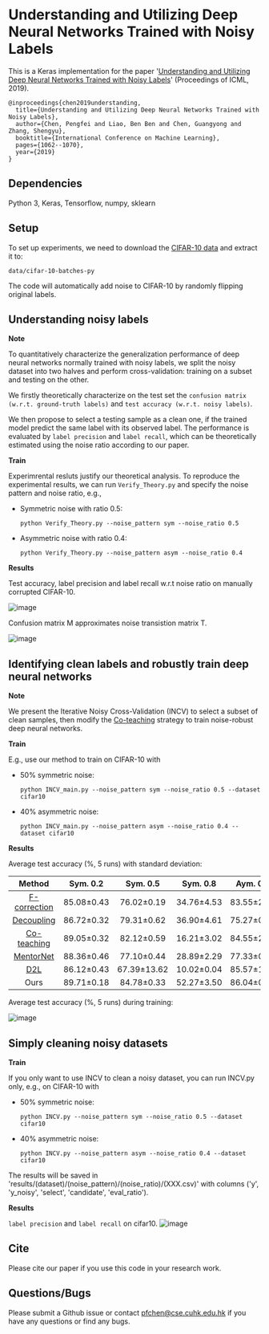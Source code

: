 # Understanding and Utilizing Deep Neural Networks Trained with Noisy Labels
This is a Keras implementation for the paper '[Understanding and Utilizing Deep Neural Networks Trained with Noisy Labels](http://proceedings.mlr.press/v97/chen19g.html)' (Proceedings of ICML, 2019).


```
@inproceedings{chen2019understanding,
  title={Understanding and Utilizing Deep Neural Networks Trained with Noisy Labels},
  author={Chen, Pengfei and Liao, Ben Ben and Chen, Guangyong and Zhang, Shengyu},
  booktitle={International Conference on Machine Learning},
  pages={1062--1070},
  year={2019}
}
```

## Dependencies
Python 3, Keras, Tensorflow, numpy, sklearn

## Setup
To set up experiments, we need to download the [CIFAR-10 data](https://www.cs.toronto.edu/~kriz/cifar-10-python.tar.gz) and extract it to:

```
data/cifar-10-batches-py
```
The code will automatically add noise to CIFAR-10 by randomly flipping original labels.

## Understanding noisy labels
**Note**

To quantitatively characterize the generalization performance of deep neural networks normally trained with noisy labels, we split the noisy dataset into two halves and perform cross-validation: training on a subset and testing on the other.

We firstly theoretically characterize on the test set the ```confusion matrix (w.r.t. ground-truth labels)``` and ```test accuracy (w.r.t. noisy labels)```.

We then propose to select a testing sample as a clean one, if the trained model predict the same label with its observed label. The performance is evaluated by ```label precision``` and ```label recall```, which can be theoretically estimated using the noise ratio according to our paper.

**Train**

Experimrental resluts justify our theoretical analysis. To reproduce the experimental results, we can run ```Verify_Theory.py``` and specify the noise pattern and noise ratio, e.g., 

* Symmetric noise with ratio 0.5:

  ```python Verify_Theory.py --noise_pattern sym --noise_ratio 0.5```
  
* Asymmetric noise with ratio 0.4:

  ```python Verify_Theory.py --noise_pattern asym --noise_ratio 0.4``` 

**Results**

Test accuracy, label precision and label recall w.r.t noise ratio on manually corrupted CIFAR-10. 

![image](https://github.com/chenpf1025/noisy_label_understanding_utilizing/blob/master/results/LPLR.png)

Confusion matrix M approximates noise transistion matrix T.

![image](https://github.com/chenpf1025/noisy_label_understanding_utilizing/blob/master/results/Confusion.png)

## Identifying clean labels and robustly train deep neural networks
**Note**

We present the Iterative Noisy Cross-Validation (INCV) to select a subset of clean samples, then modify the [Co-teaching](https://arxiv.org/abs/1804.06872) strategy to train noise-robust deep neural networks. 

**Train**

E.g., use our method to train on CIFAR-10 with

* 50% symmetric noise:

  ```python INCV_main.py --noise_pattern sym --noise_ratio 0.5 --dataset cifar10```
  
* 40% asymmetric noise:

  ```python INCV_main.py --noise_pattern asym --noise_ratio 0.4 --dataset cifar10```

**Results**

Average test accuracy (%, 5 runs) with standard deviation:

|    Method    |  Sym. 0.2  |   Sym. 0.5  |  Sym. 0.8  |  Aym. 0.4  |
|:------------:|:----------:|:-----------:|:----------:|:----------:|
| [F-correction](https://arxiv.org/abs/1609.03683) | 85.08±0.43 |  76.02±0.19 | 34.76±4.53 | 83.55±2.15 |
|  [Decoupling](https://arxiv.org/abs/1706.02613)  | 86.72±0.32 |  79.31±0.62 | 36.90±4.61 | 75.27±0.83 |
|  [Co-teaching](https://arxiv.org/abs/1804.06872) | 89.05±0.32 |  82.12±0.59 | 16.21±3.02 | 84.55±2.81 |
|   [MentorNet](https://arxiv.org/abs/1712.05055)  | 88.36±0.46 |  77.10±0.44 | 28.89±2.29 | 77.33±0.79 |
|      [D2L](https://arxiv.org/abs/1806.02612)     | 86.12±0.43 | 67.39±13.62 | 10.02±0.04 | 85.57±1.21 |
|     Ours     | 89.71±0.18 |  84.78±0.33 | 52.27±3.50 | 86.04±0.54 |

Average test accuracy (%, 5 runs) during training:

![image](https://github.com/chenpf1025/noisy_label_understanding_utilizing/blob/master/results/TestAcc.png)

## Simply cleaning noisy datasets
**Train**

If you only want to use INCV to clean a noisy dataset, you can run INCV.py only, e.g., on CIFAR-10 with

* 50% symmetric noise:

  ```python INCV.py --noise_pattern sym --noise_ratio 0.5 --dataset cifar10```
  
* 40% asymmetric noise:

  ```python INCV.py --noise_pattern asym --noise_ratio 0.4 --dataset cifar10```
  
The results will be saved in 'results/(dataset)/(noise_pattern)/(noise_ratio)/(XXX.csv)' with columns ('y', 'y_noisy', 'select', 'candidate', 'eval_ratio').

**Results**

```label precision``` and ```label recall``` on cifar10.
![image](https://github.com/chenpf1025/noisy_label_understanding_utilizing/blob/master/results/LPLR.png)

## Cite
Please cite our paper if you use this code in your research work.

## Questions/Bugs
Please submit a Github issue or contact pfchen@cse.cuhk.edu.hk if you have any questions or find any bugs.
